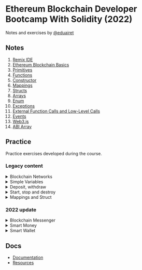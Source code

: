 # Ethereum Blockchain Developer Bootcamp With Solidity (2022)

Notes and exercises by [@eduairet](https://github.com/eduairet)

## Notes

1. [Remix IDE](./notes/remix.md)
2. [Ethereum Blockchain Basics](./notes/blockchain-basics.md)
3. [Primitives](./notes/primitives.md)
4. [Functions](./notes/functions.md)
5. [Constructor](./notes/constructor.md)
6. [Mappings](./notes/mappings.md)
7. [Structs](./notes/structs.md)
8. [Arrays](./notes/arrays.md)
9. [Enum](./notes/enum.md)
10. [Exceptions](./notes/exceptions.md)
11. [External Function Calls and Low-Level Calls](./notes/low-level-calls.md)
12. [Events](./notes/events.md)
13. [Web3.js](./notes/web3-js.md)
14. [ABI Array](./notes/abi.md)

## Practice

Practice exercises developed during the course.

### Legacy content

<details>
  <summary>Blockchain Networks</summary>

-   #### [FirstSmartContract.sol](./contracts/FirstSmartContract.sol)

    -   JavaScript VM(London) deploy 0xd9145CCE52D386f254917e481eB44e9943F39138
        ![JavaScript VM](./util/images/javaScriptVM.png)
    -   Deployment: [0x8346f00379d30Dc3bf7D069C96a65ec6B30ac0EF](https://ropsten.etherscan.io/address/0x8346f00379d30Dc3bf7D069C96a65ec6B30ac0EF)
    -   Web3 Provider deployment 0x3dc61BFDa63a4FbA5C9bB5C20a99c97cecb90a9a
        ![JavaScript VM](./util/images/web3provider.png)

</details>

<details>
  <summary>Simple Variables</summary>

-   #### [Variables.sol](./contracts/Variables.sol)
-   #### [RollOver7.sol](./contracts/RollOver7.sol)
-   #### [RollOver8.sol](./contracts/RollOver8.sol)

</details>

<details>
  <summary>Deposit, withdraw</summary>

-   #### [SendMoneyExample.sol](./contracts/SendMoneyExample.sol)

</details>

<details>
  <summary>Start, stop and destroy</summary>

-   #### [StartStopUpdateExample.sol](./contracts/StartStopUpdateExample.sol)

</details>

<details>
  <summary>Mappings and Struct</summary>

-   #### [SimpleMappingExample.sol](./contracts/SimpleMappingExample.sol)
-   #### [MappingStructExample.sol](./contracts/MappingStructExample.sol)

</details>

### 2022 update

<details>
  <summary>Blockchain Messenger</summary>

-   #### [BlockchainMessenger.sol](./contracts/BlockchainMessenger.sol)

    -   [Reference](https://ethereum-blockchain-developer.com/2022-02-solidity-basics-blockchain-messenger/10-the-blockchain-messenger/)

</details>

<details>
  <summary>Smart Money</summary>

-   #### [SmartMoney.sol](./contracts/SmartMoney.sol)

    -   Deployment: [0x3e3a243eCd1D7651D99c34A1E65f3f52Af0f3D0D](https://mumbai.polygonscan.com/address/0x3e3a243eCd1D7651D99c34A1E65f3f52Af0f3D0D)
    -   [Reference](https://ethereum-blockchain-developer.com/2022-03-deposit-withdrawals/11-the-smart-money-implementation/)

</details>

<details>
  <summary>Smart Wallet</summary>

-   #### [SmartWallet.sol](./contracts/SmartWallet.sol)

    -   Deployment: [0xA560bCF0cA02147a69B6C5338803a75bbe5C8121](https://mumbai.polygonscan.com/address/0xA560bCF0cA02147a69B6C5338803a75bbe5C8121)
    -   [Reference](https://ethereum-blockchain-developer.com/2022-04-smart-wallet/09-the-smart-contract-wallet/)

</details>

## Docs

-   [Documentation](https://ethereum-blockchain-developer.com/)
-   [Resources](https://docs.google.com/spreadsheets/d/1OO06RZ7vw8-Hij8ZxB68FaRYRtQEz3GifnLDNwW8sTs/edit#gid=1051902784)
